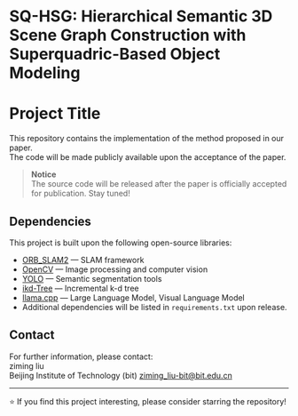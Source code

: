 # SQ-HSG: Hierarchical Semantic 3D Scene Graph Construction with Superquadric-Based Object Modeling

# Project Title

This repository contains the implementation of the method proposed in our paper.  
The code will be made publicly available upon the acceptance of the paper.

> **Notice**  
> The source code will be released after the paper is officially accepted for publication. Stay tuned!

## Dependencies

This project is built upon the following open-source libraries:

- [ORB_SLAM2](https://github.com/raulmur/ORB_SLAM2) — SLAM framework
- [OpenCV](https://opencv.org/) — Image processing and computer vision
- [YOLO](https://docs.ultralytics.com/) — Semantic segmentation tools
- [ikd-Tree](https://github.com/hku-mars/ikd-Tree/) — Incremental k-d tree
- [llama.cpp](https://github.com/ggml-org/llama.cpp/) — Large Language Model, Visual Language Model  
- Additional dependencies will be listed in `requirements.txt` upon release.

## Contact

For further information, please contact:  
ziming liu  
Beijing Institute of Technology (bit)
ziming_liu-bit@bit.edu.cn

---

⭐ If you find this project interesting, please consider starring the repository!
